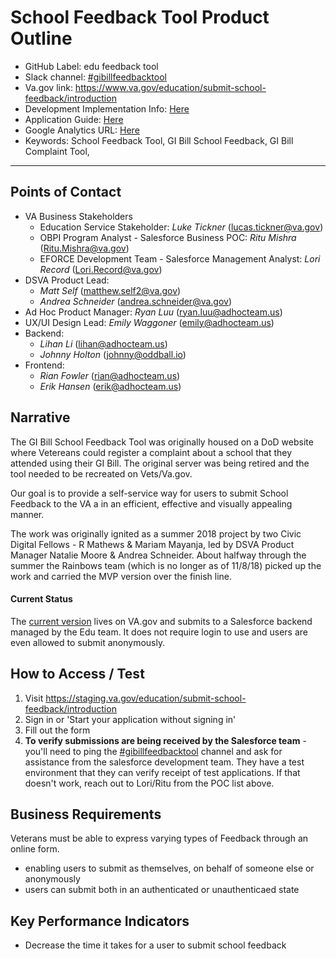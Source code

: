# School Feedback Tool Product Outline
- GitHub Label: edu feedback tool
- Slack channel: [#gibillfeedbacktool](https://dsva.slack.com/channels/gibillfeedbacktool)
- Va.gov link: https://www.va.gov/education/submit-school-feedback/introduction
- Development Implementation Info: [Here](./development.md)
- Application Guide: [Here](./school-feedback-application-guide.pdf)
- Google Analytics URL: [Here](https://analytics.google.com/analytics/web/#/report/conversions-goals-overview/a50123418w177519031p184334251/_u.date00=20190401&_u.date01=20190421&_.goalOption=10)
- Keywords: School Feedback Tool, GI Bill School Feedback, GI Bill Complaint Tool,

---

## Points of Contact
- VA Business Stakeholders
  - Education Service Stakeholder: *Luke Tickner* (lucas.tickner@va.gov)
  - OBPI Program Analyst - Salesforce Business POC: *Ritu Mishra* (Ritu.Mishra@va.gov)
  - EFORCE Development Team - Salesforce Management Analyst: *Lori Record* (Lori.Record@va.gov) 
- DSVA Product Lead: 
  - *Matt Self* (matthew.self2@va.gov)
  - *Andrea Schneider* (andrea.schneider@va.gov)
- Ad Hoc Product Manager: *Ryan Luu* (ryan.luu@adhocteam.us)
- UX/UI Design Lead: *Emily Waggoner* (emily@adhocteam.us)
- Backend: 
   - *Lihan Li* (lihan@adhocteam.us)
   - *Johnny Holton* (johnny@oddball.io)
- Frontend: 
   - *Rian Fowler* (rian@adhocteam.us)
   - *Erik Hansen* (erik@adhocteam.us)
   
## Narrative
The GI Bill School Feedback Tool was originally housed on a DoD website where Vetereans could register a complaint about a school that they attended using their GI Bill. The original server was being retired and the tool needed to be recreated on Vets/Va.gov.

Our goal is to provide a self-service way for users to submit School Feedback to the VA a in an efficient, effective and visually appealing manner.

The work was originally ignited as a summer 2018 project by two Civic Digital Fellows - R Mathews & Mariam Mayanja, led by DSVA Product Manager Natalie Moore & Andrea Schneider. About halfway through the summer the Rainbows team (which is no longer as of 11/8/18) picked up the work and carried the MVP version over the finish line. 

#### Current Status
The [current version](https://www.va.gov/education/submit-school-feedback/introduction) lives on VA.gov and submits to a Salesforce backend managed by the Edu team. It does not require login to use and users are even allowed to submit anonymously.

## How to Access / Test
1. Visit https://staging.va.gov/education/submit-school-feedback/introduction
1. Sign in or 'Start your application without signing in'
1. Fill out the form
1. **To verify submissions are being received by the Salesforce team** - you'll need to ping the [#gibillfeedbacktool](https://dsva.slack.com/channels/gibillfeedbacktool) channel and ask for assistance from the salesforce development team. They have a test environment that they can verify receipt of test applications. If that doesn't work, reach out to Lori/Ritu from the POC list above.

## Business Requirements
Veterans must be able to express varying types of Feedback through an online form. 
- enabling users to submit as themselves, on behalf of someone else or anonymously 
- users can submit both in an authenticated or unauthenticaed state

## Key Performance Indicators
- Decrease the time it takes for a user to submit school feedback
